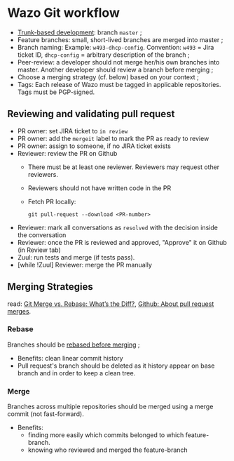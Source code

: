 # Wazo Git workflow

* [Trunk-based development](https://trunkbaseddevelopment.com/): branch `master` ;
* Feature branches: small, short-lived branches are merged into master ;
* Branch naming: Example: `w493-dhcp-config`. Convention: `w493` = Jira ticket ID, `dhcp-config` = arbitrary description of the branch ;
* Peer-review: a developer should not merge her/his own branches into master. Another developer should review a branch before merging ;
* Choose a merging strategy (cf. below) based on your context ;
* Tags: Each release of Wazo must be tagged in applicable repositories. Tags must be PGP-signed.

## Reviewing and validating pull request

* PR owner: set JIRA ticket to `in review`
* PR owner: add the `mergeit` label to mark the PR as ready to review
* PR owner: assign to someone, if no JIRA ticket exists
* Reviewer: review the PR on Github
  * There must be at least one reviewer. Reviewers may request other reviewers.
  * Reviewers should not have written code in the PR
  * Fetch PR locally:

		git pull-request --download <PR-number>

* Reviewer: mark all conversations as `resolved` with the decision inside the conversation
* Reviewer: once the PR is reviewed and approved, "Approve" it on Github (in Review tab)
* Zuul: run tests and merge (if tests pass).
* [while !Zuul] Reviewer: merge the PR manually


## Merging Strategies

read: [Git Merge vs. Rebase: What’s the Diff?](https://hackernoon.com/git-merge-vs-rebase-whats-the-diff-76413c117333), [Github: About pull request merges](https://help.github.com/en/articles/about-pull-request-merges#rebase-and-merge-your-pull-request-commits).

### Rebase

Branches should be [rebased before merging](https://help.github.com/en/articles/about-pull-request-merges#rebase-and-merge-your-pull-request-commits) ;
* Benefits: clean linear commit history
* Pull request's branch should be deleted as it history appear on base branch and in order to keep a clean tree.

### Merge

Branches across multiple repositories should be merged using a merge commit (not fast-forward).

* Benefits:
  * finding more easily which commits belonged to which feature-branch.
  * knowing who reviewed and merged the feature-branch
